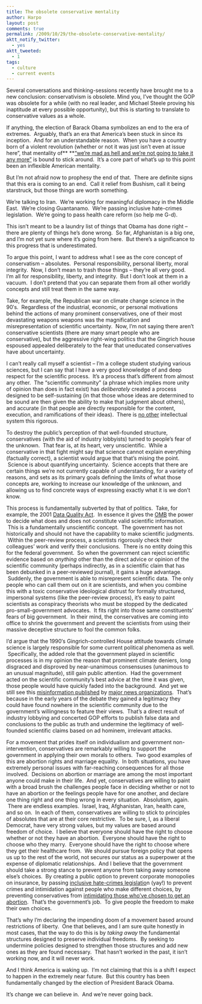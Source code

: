 ```yaml
---
title: The obsolete conservative mentality
author: Harpo
layout: post
comments: true
permalink: /2009/10/29/the-obsolete-conservative-mentality/
aktt_notify_twitter:
  - yes
aktt_tweeted:
  - 1
tags:
  - culture
  - current events
---
```

Several conversations and thinking-sessions recently have brought me to a new conclusion: conservativism is obsolete. Mind you, I&#8217;ve thought the GOP was obsolete for a while (with no real leader, and Michael Steele proving his inaptitude at every possible opportunity), but this is starting to translate to conservative values as a whole.

If anything, the election of Barack Obama symbolizes an end to the era of extremes.  Arguably, that&#8217;s an era that America&#8217;s been stuck in since its inception.  And for an understandable reason.  When you have a country born of a violent revolution (whether or not it was just isn&#8217;t even at issue here&#8221;, that mentality of** **<a href="http://en.wikiquote.org/wiki/Network_(film)#Howard_Beale" target="_blank">&#8220;we&#8217;re mad as hell and we&#8217;re not going to take it any more&#8221;</a> is bound to stick around.  It&#8217;s a core part of what&#8217;s up to this point been an inflexible American mentality.

But I&#8217;m not afraid now to prophesy the end of that.  There are definite signs that this era is coming to an end.  Call it relief from Bushism, call it being starstruck, but those things are worth something.

We&#8217;re talking to Iran.  We&#8217;re working for meaningful diplomacy in the Middle East.  We&#8217;re closing Guantanamo.  We&#8217;re passing inclusive hate-crimes legislation.  We&#8217;re going to pass health care reform (so help me G-d).

This isn&#8217;t meant to be a laundry list of things that Obama has done right &#8211; there are plenty of things he&#8217;s done wrong.  So far, Afghanistan is a big one, and I&#8217;m not yet sure where it&#8217;s going from here.  But there&#8217;s a significance to this progress that is underestimated.

To argue this point, I want to address what I see as the core concept of conservatism &#8211; absolutes.  Personal responsibility, personal liberty, moral integrity.  Now, I don&#8217;t mean to trash those things &#8211; they&#8217;re all very good.  I&#8217;m all for responsibility, liberty, and integrity.  But I don&#8217;t look at them in a vacuum.  I don&#8217;t pretend that you can separate them from all other worldly concepts and still treat them in the same way.

Take, for example, the Republican war on climate change science in the 90&#8242;s.  Regardless of the industrial, economic, or personal motivations behind the actions of many prominent conservatives, one of their most devastating weapons weapons was the magnification and misrepresentation of scientific uncertainty.  Now, I&#8217;m not saying there aren&#8217;t conservative scientists (there are many smart people who are conservative), but the aggressive right-wing politics that the Gingrich house espoused appealed deliberately to the fear that uneducated conservatives have about uncertainty.

I can&#8217;t really call myself a scientist &#8211; I&#8217;m a college student studying various sciences, but I can say that I have a very good knowledge of and deep respect for the scientific process.  It&#8217;s a process that&#8217;s different from almost any other.  The &#8220;scientific community&#8221; (a phrase which implies more unity of opinion than does in fact exist) has *deliberately* created a process designed to be self-sustaining (in that those whose ideas are determined to be sound are then given the ability to make that judgment about others), and accurate (in that people are directly responsible for the content, execution, and ramifications of their ideas).  There is <span style="text-decoration: underline;">no other</span> intellectual system this rigorous.

To destroy the public&#8217;s perception of that well-founded structure, conservatives (with the aid of industry lobbyists) turned to people&#8217;s fear of the unknown.  That fear is, at its heart, very unscientific.  While a conservative in that fight might say that science cannot explain everything (factually correct), a scientist would argue that that&#8217;s mising the point.  Science is about quantifying uncertainty.  Science accepts that there are certain things we&#8217;re not currently capable of understanding, for a variety of reasons, and sets as its primary goals defining the limits of what those concepts are, working to increase our knowledge of the unknown, and allowing us to find concrete ways of expressing exactly what it is we don&#8217;t know.

This process is fundamentally subverted by that of politics.  Take, for example, the 2001 <a href="http://en.wikipedia.org/wiki/Data_Quality_Act" target="_blank">Data Quality Act</a>.  In essence it gives the <a href="http://en.wikipedia.org/wiki/Office_of_Management_and_Budget" target="_blank">OMB</a> the power to decide what does and does not constitute valid scientific information.  This is a fundamentally unscientific concept.  The government has not historically and should not have the capability to make scientific judgments.  Within the peer-review process, a scientists rigorously check their colleagues&#8217; work and verify their conclusions.  There is no entity doing this for the federal government.  So when the government can reject scientific evidence based on *anything* other than the direct advice or opinion of the scientific community (perhaps indirectly, as in a scientific claim that has been debunked in a peer-reviewed journal), it gains a huge advantage.  Suddenly, the government is able to misrepresent scientific data.  The only people who can call them out on it are scientists, and when you combine this with a toxic conservative ideological distrust for formally structured, impersonal systems (like the peer-review process), it&#8217;s easy to paint scientists as conspiracy theorists who must be stopped by the dedicated pro-small-government advocates.  It fits right into those same constituents&#8217; fears of big government.  In their mind, the conservatives are coming into office to shrink the government and prevent the scientists from using their massive deceptive structure to fool the common folks.

I&#8217;d argue that the 1990&#8242;s Gingrich-controlled House attitude towards climate science is largely responsible for some current political phenomena as well.  Specifically, the added role that the government played in scientific processes is in my opinion the reason that prominent climate deniers, long disgraced and disproved by near-unanimous consensuses (unanimous to an unusual magnitude), still gain public attention.  Had the government acted on the scientific community&#8217;s best advice at the time it was given, those people would have quickly faded into the background.  And yet we still see this <a href="http://climateprogress.org/2009/10/13/the-bbc-hudson-what-happened-to-global-warming-hottest-decade-in-recorded-history/" target="_blank">misinformation published</a> by <a href="http://climateprogress.org/2009/09/22/new-york-times-andrew-revkin-suckered-by-deniers-to-push-global-cooling-myt/" target="_blank">major news organizations</a>.  That&#8217;s because in the early years of the debate they gained a legitimacy they could have found nowhere in the scientific community due to the government&#8217;s willingness to feature their views.  That&#8217;s a direct result of industry lobbying and concerted GOP efforts to publish false data and conclusions to the public as truth and undermine the legitimacy of well-founded scientific claims based on ad hominem, irrelevant attacks.

For a movement that prides itself on individualism and government non-intervention, conservatives are remarkably willing to support the government in applying their own morals to others.  Two good examples of this are abortion rights and marriage equality.  In both situations, you have extremely personal issues with far-reaching consequences for all those involved.  Decisions on abortion or marriage are among the most important anyone could make in their life.  And yet, conservatives are willing to paint with a broad brush the challenges people face in deciding whether or not to have an abortion or the feelings people have for one another, and declare one thing right and one thing wrong in every situation.  Absolutism, again.  There are endless examples.  Israel, Iraq, Afghanistan, Iran, health care, and so on.  In each of them, conservatives are willing to stick to principles of absolutes that are at their core restrictive.  To be sure, I, as a liberal Democrat, have very strong values, but my values are based around freedom of choice.  I believe that everyone should have the right to choose whether or not they have an abortion.  Everyone should have the right to choose who they marry.  Everyone should have the right to choose where they get their healthcare from.  We should pursue foreign policy that opens us up to the rest of the world, not secures our status as a superpower at the expense of diplomatic relationships.  And I believe that the government should take a strong stance to prevent anyone from taking away someone else&#8217;s choices.  By creating a public option to prevent corporate monopolies on insurance, by passing <a href="http://thecaucus.blogs.nytimes.com/2009/10/28/obama-signs-hate-crimes-bill/" target="_blank">inclusive hate-crimes legislatio</a>n (yay!) to prevent crimes and intimidation against people who make different choices, by preventing conservatives from <a href="http://everysaturdaymorning.wordpress.com/" target="_blank">intimidating those who&#8217;ve chosen to get an abortion</a>.  That&#8217;s the government&#8217;s job.  To give people the freedom to make their own choices.

That&#8217;s why I&#8217;m declaring the impending doom of a movement based around restrictions of liberty.  One that believes, and I am sure quite honestly in most cases, that the way to do this is by *taking away* the fundamental structures designed to preserve individual freedoms.  By seeking to undermine policies designed to strengthen those structures and add new ones as they are found necessary.  That hasn&#8217;t worked in the past, it isn&#8217;t working now, and it will never work.

And I think America is waking up.  I&#8217;m not claiming that this is a shift I expect to happen in the extremely near future.  But this country has been fundamentally changed by the election of President Barack Obama.

It&#8217;s change we can believe in.  And we&#8217;re never going back.